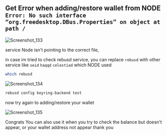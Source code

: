 ## Get Error when adding/restore wallet from NODE `Error: No such interface “org.freedesktop.DBus.Properties” on object at path /`

![Screenshot_133](https://user-images.githubusercontent.com/81378817/201504090-7a011812-5a4f-4581-842b-b8de04a81bc4.jpg)

service Node isn't pointing to the correct file,

in case im tried to check rebusd service, you can replace `rebusd` with other service like `seid` `haqqd` `celestiad` which NODE used
```bash
which rebusd
```
![Screenshot_134](https://user-images.githubusercontent.com/81378817/201504146-ab8b255d-1036-416d-b5d4-d1eb5ee8ce98.jpg)

```bash
rebusd config keyring-backend test
```
now try again to adding/restore your wallet

![Screenshot_135](https://user-images.githubusercontent.com/81378817/201504238-36d4531d-566a-41ea-b0ca-956bd205cdce.jpg)


Congrats 
You can also use it when you try to check the balance but doesn't appear, or your wallet address not appear
thank you 
